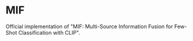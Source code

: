 # MIF
Official implementation of "MIF: Multi-Source Information Fusion for Few-Shot Classification with CLIP".

